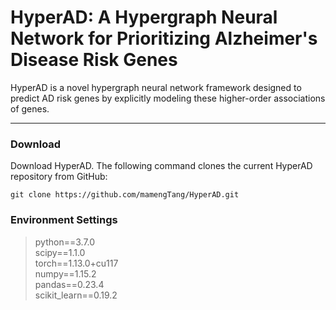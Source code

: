 # HyperAD: A Hypergraph Neural Network for Prioritizing Alzheimer's Disease Risk Genes

HyperAD is a novel hypergraph neural network framework designed to predict AD risk genes by explicitly modeling these higher-order associations of genes.

------------------------
### Download
Download HyperAD.  The following command clones the current HyperAD repository from GitHub:

    git clone https://github.com/mamengTang/HyperAD.git
    
### Environment Settings
> python==3.7.0 \
> scipy==1.1.0 \
> torch==1.13.0+cu117 \
> numpy==1.15.2 \
> pandas==0.23.4 \
> scikit_learn==0.19.2
